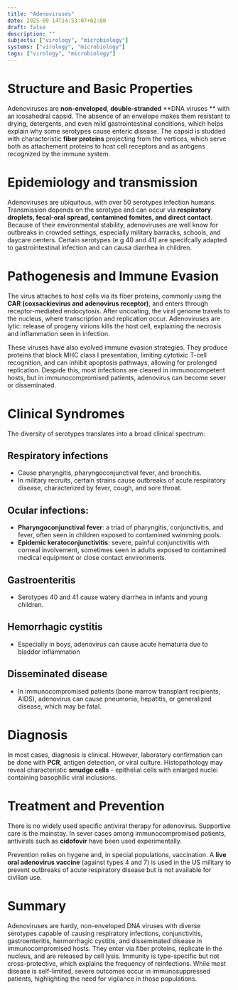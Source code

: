 ```yaml
---
title: "Adenoviruses"
date: 2025-09-14T14:53:07+02:00
draft: false
description: ""
subjects: ["virology", "microbiology"]
systems: ["virology", "microbiology"]
tags: ["virology", "microbiology"]
---
```


# Structure and Basic Properties

Adenoviruses are **non-enveloped**, **double-stranded** **DNA viruses ** with an icosahedral capsid.
The absence of an envelope makes them resistant to drying, detergents, and even mild gastrointestinal conditions, which helps explain why some serotypes cause enteric disease.
The capsid is studded with characteristic **fiber proteins** projecting from the vertices, which serve both as attachement proteins to host cell receptors and as antigens
recognized by the immune system.

# Epidemiology and transmission

Adenoviruses are ubiquitous, with over 50 serotypes infection humans.
Transmission depends on the serotype and can occur via **respiratory droplets, fecal-oral spread, contamined fomites, and direct contact**.
Because of their environmental stability, adenoviruses are well know for outbreaks in crowded settings, especially military barracks, schools, and daycare centers.
Certain serotypes (e.g 40 and 41) are specifcally adapted to gastrointestinal infection and can causa diarrhea in children.

# Pathogenesis and Immune Evasion

The virus attaches to host cells via its fiber proteins, commonly using the **CAR** **(coxsackievirus and adenovirus receptor)**, and enters through receptor-mediated endocytosis.
After uncoating, the viral genome travels to the nucleus, where transcription and replication occur.
Adenoviruses are lytic: release of progeny virions kills the host cell, explaining the necrosis and inflammation seen in infection.

These viruses have also evolved immune evasion strategies.
They produce proteins that block MHC class I presentation, limiting cytotixic T-cell recognition, and can inhibit apoptosis pathways, allowing for prolonged replication.
Despide this, most infections are cleared in immunocompetent hosts, but in immunocompromised patients, adenovirus can become sever or disseminated.

# Clinical Syndromes

The diversity of serotypes translates into a broad clinical spectrum:

## Respiratory infections

- Cause pharyngitis, pharyngoconjunctival fever, and bronchitis.
- In military recruits, certain strains cause outbreaks of acute respiratory disease, characterized by fever, cough, and sore throat.

## Ocular infections:

- **Pharyngoconjunctival** **fever**: a triad of pharyngitis, conjunctivitis, and fever, often seen in children exposed to contamined swimming pools.
- **Epidemic keratoconjunctivitis**: severe, painful conjunctivitis with corneal involvement, sometimes seen in adults exposed to contamined medical equipment or close contact environments.

## Gastroenteritis

- Serotypes 40 and 41 cause watery diarrhea in infants and young children.

## Hemorrhagic cystitis

- Especially in boys, adenovirus can cause acute hematuria due to bladder inflammation

## Disseminated disease

- In immunocompromised patients (bone marrow transplant recipients, AIDS), adenovirus can cause pneumonia, hepatitis, or generalized disease, which may be fatal.

# Diagnosis

In most cases, diagnosis is clinical. However, laboratory confirmation can be done with **PCR**, antigen detection, or viral culture.
Histopathology may reveal characteristic **smudge cells** - epithelial cells with enlarged nuclei containing basophilic viral inclusions.

# Treatment and Prevention

There is no widely used specific antiviral therapy for adenovirus.
Supportive care is the mainstay.
In sever cases among immunocompromised patients, antivirals such as **cidofovir** have been used experimentally.

Prevention relies on hygene and, in special populations, vaccination.
A **live oral adenovirus vaccine** (against types 4 and 7) is used in the US military to prevent outbreaks of acute respiratory disease but is not available for civilian use.

# Summary

Adenoviruses are hardy, non-enveloped DNA viruses with diverse serotypes capable of causing respiratory infections, conjunctivitis, gastroenteritis, hermorrhagic cystitis, and
disseminated disease in immunocompromised hosts.
They enter via fiber proteins, replicate in the nucleus, and are released by cell lysis.
Immunity is type-specific but not cross-protective, which explains the frequency of reinfections.
While most disease is self-limited, severe outcomes occur in immunosuppressed patients, highlighting the need for vigilance in those populations.
